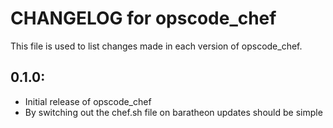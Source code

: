 # CHANGELOG for opscode_chef

This file is used to list changes made in each version of opscode_chef.

## 0.1.0:

* Initial release of opscode_chef
* By switching out the chef.sh file on baratheon updates should be simple